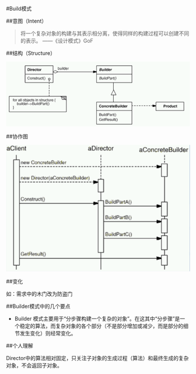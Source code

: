 #Build模式


##意图（Intent）

>将一个复杂对象的构建与其表示相分离，使得同样的构建过程可以创建不同的表示。   ——《设计模式》GoF

##结构（Structure）

![Structure](builder.png)


##协作图

![协作图](协作图.png)


##变化

如：需求中的木门改为防盗门


##Builder模式中的几个要点

* Builder 模式主要用于“分步骤构建一个复杂的对象”。在这其中“分步骤”是一个稳定的算法，而复杂对象的各个部分（不是部分增加或减少，而是部分的细节发生变化）则经常变化。





##个人理解


Director中的算法相对固定，只关注子对象的生成过程（算法）和最终生成的复杂对象，不会返回子对象。